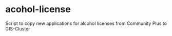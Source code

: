 # acohol-license
Script to copy new applications for alcohol licenses from Community Plus to GIS-Cluster
